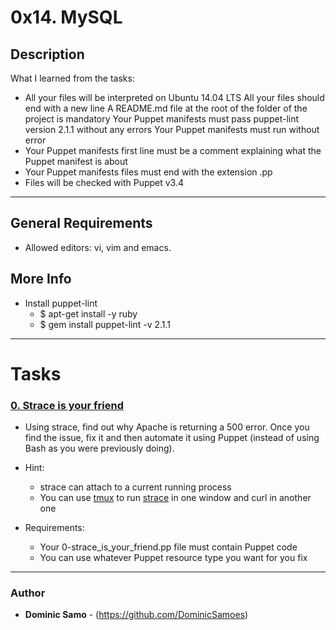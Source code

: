 # 0x14. MySQL

## Description

What I learned from the tasks:

* All your files will be interpreted on Ubuntu 14.04 LTS
All your files should end with a new line
A README.md file at the root of the folder of the project is mandatory
Your Puppet manifests must pass puppet-lint version 2.1.1 without any errors
Your Puppet manifests must run without error
* Your Puppet manifests first line must be a comment explaining what the Puppet manifest is about
* Your Puppet manifests files must end with the extension .pp
* Files will be checked with Puppet v3.4

---

## General Requirements
* Allowed editors: vi, vim and emacs.

## More Info
* Install puppet-lint
	- $ apt-get install -y ruby
	- $ gem install puppet-lint -v 2.1.1

---

# Tasks

### [0. Strace is your friend](./0-strace_is_your_friend.pp)

* Using strace, find out why Apache is returning a 500 error. Once you find the issue, fix it and then automate it using Puppet (instead of using Bash as you were previously doing).

* Hint:

	- strace can attach to a current running process
	- You can use [tmux](https://www.hamvocke.com/blog/a-quick-and-easy-guide-to-tmux/) to run [strace](https://strace.io/) in one window and curl in another one
* Requirements:

	- Your 0-strace_is_your_friend.pp file must contain Puppet code
	- You can use whatever Puppet resource type you want for you fix

---

### Author
* **Dominic Samo** - (https://github.com/DominicSamoes)
